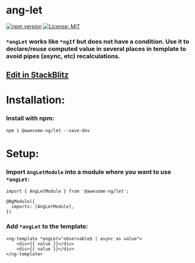 # ang-let

[![npm version](https://img.shields.io/npm/v/@awesome-ng/let.svg)](https://npmjs.com/package/@awesome-ng/let)
[![License: MIT](https://img.shields.io/badge/License-MIT-green.svg)](https://opensource.org/licenses/MIT)

### `*angLet` works like `*ngIf` but does not have a condition. Use it to declare/reuse computed value in several places in template to avoid pipes (async, etc) recalculations.

## [Edit in StackBlitz](https://stackblitz.com/edit/ang-let)

# Installation:

### Install with npm:
```
npm i @awesome-ng/let --save-dev
```

# Setup:

### Import `AngLetModule` into a module where you want to use `*angLet`:
```
import { AngLetModule } from '@awesome-ng/let';

@NgModule({
  imports: [AngLetModule],
})
```

### Add `*angLet` to the template:
```
<ng-template *angLet="observable$ | async as value">
    <div>{{ value }}</div>
    <div>{{ value }}</div>
</ng-template>
```